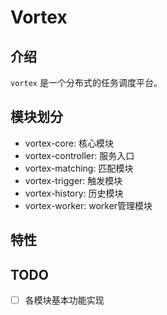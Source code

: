 # Vortex

## 介绍

`vortex` 是一个分布式的任务调度平台。

## 模块划分

- vortex-core: 核心模块
- vortex-controller: 服务入口
- vortex-matching: 匹配模块
- vortex-trigger: 触发模块
- vortex-history: 历史模块
- vortex-worker: worker管理模块

## 特性

## TODO

- [ ] 各模块基本功能实现
